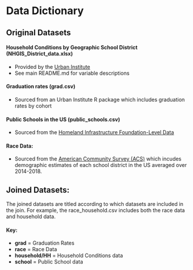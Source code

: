 # Data Dictionary 

## Original Datasets

#### Household Conditions by Geographic School District (NHGIS_District_data.xlsx)
-  Provided by the [Urban Institute](https://datacatalog.urban.org/dataset/household-conditions-geographic-school-district)
-  See main README.md for variable descriptions

#### Graduation rates (grad.csv)
- Sourced from an Urban Institute R package which includes graduation rates by cohort 

#### Public Schools in the US (public_schools.csv)
- Sourced from the [Homeland Infrastructure Foundation-Level Data](https://hifld-geoplatform.opendata.arcgis.com/datasets/public-schools/explore?location=47.533992%2C-122.289477%2C10.82)

#### Race Data:
- Sourced from the [American Community Survey (ACS)](https://nces.ed.gov/programs/edge/Demographic/ACS) which incudes demographic estimates of each school district in the US averaged over 2014-2018. 

## Joined Datasets: 
The joined datasets are titled according to which datasets are included in the join. For example, the race_household.csv includes both the race data and household data. 

#### Key: 
- **grad** = Graduation Rates  
- **race** =  Race Data   
- **household/HH** = Household Conditions data   
- **school** = Public School data  
